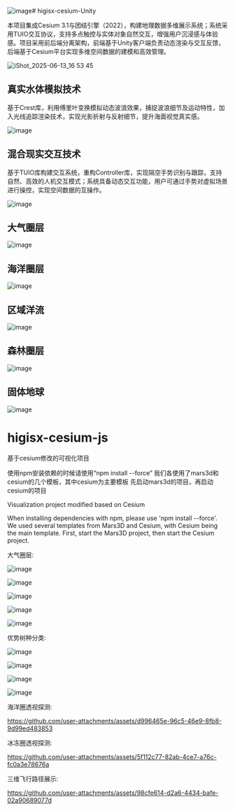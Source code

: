 ![image](https://github.com/user-attachments/assets/caa065ca-f7d0-45f7-9817-88c7ebcb2575)# higisx-cesium-Unity


本项目集成Cesium 3.1与团结引擎（2022），构建地理数据多维展示系统；系统采用TUIO交互协议，支持多点触控与实体对象自然交互，增强用户沉浸感与体验感。项目采用前后端分离架构，前端基于Unity客户端负责动态渲染与交互反馈，后端基于Cesium平台实现多维空间数据的建模和高效管理。


![iShot_2025-06-13_16 53 45](https://github.com/user-attachments/assets/b9de1e30-1eab-423c-b81f-39a177d62afe)


## 真实水体模拟技术


基于Crest库，利用傅里叶变换模拟动态波浪效果，捕捉波浪细节及运动特性，加入光线追踪渲染技术，实现光影折射与反射细节，提升海面视觉真实感。

![image](https://github.com/user-attachments/assets/e3a89e7b-b726-4823-9da4-88bcc97b60f7)


## 混合现实交互技术


基于TUIO库构建交互系统，重构Controller库，实现隔空手势识别与跟踪，支持自然、高效的人机交互模式；系统具备动态交互功能，用户可通过手势对虚拟场景进行操控，实现空间数据的互操作。



![image](https://github.com/user-attachments/assets/713ca3c6-29ef-4274-9d8c-f2dc61057edc)


## 大气圈层

![image](https://github.com/user-attachments/assets/179b6b96-f686-4ebc-901e-3e3b69e54863)

## 海洋圈层

![image](https://github.com/user-attachments/assets/300769a0-fb31-47e1-8372-426a3c1d593a)

## 区域洋流

![image](https://github.com/user-attachments/assets/9bae4c2c-b1a1-4c31-82ea-0f542d0a947f)

## 森林圈层

![image](https://github.com/user-attachments/assets/dc6e97d1-db33-4f3d-8004-4c0f8652910a)

## 固体地球

![image](https://github.com/user-attachments/assets/ee338e7b-e53e-46ff-9f75-2f0826731e84)


# higisx-cesium-js
基于cesium修改的可视化项目

使用npm安装依赖的时候请使用“npm install --force”
我们各使用了mars3d和cesium的几个模板，其中cesium为主要模板
先启动mars3d的项目，再启动cesium的项目

Visualization project modified based on Cesium

When installing dependencies with npm, please use 'npm install --force'.
We used several templates from Mars3D and Cesium, with Cesium being the main template.
First, start the Mars3D project, then start the Cesium project.

大气圈层:


![image](https://github.com/user-attachments/assets/a2a93f87-4bc8-40a0-87cd-a067f5e006ae)


![image](https://github.com/user-attachments/assets/56134642-671a-4f02-a342-19e522cd3033)


![image](https://github.com/user-attachments/assets/2f3e76df-ecb8-44f2-b843-552148be687b)


![image](https://github.com/user-attachments/assets/fddd38e6-8337-41b6-8bad-37d85036ee60)


![image](https://github.com/user-attachments/assets/fa25dfbe-87dd-4641-ab43-32baa2f98598)


优势树种分类:


![image](https://github.com/user-attachments/assets/1e125d16-5496-4c48-a6a9-00fdde64f9fd)


![image](https://github.com/user-attachments/assets/66927921-f263-47f5-9102-322853e6075c)


![image](https://github.com/user-attachments/assets/f7b2cbf8-e452-4c67-9e1c-53eccfe2b353)


![image](https://github.com/user-attachments/assets/10665c47-c4eb-42ab-8c86-714b90afc817)


海洋圈透视探测:


https://github.com/user-attachments/assets/d996465e-96c5-46e9-8fb8-9d99ed483853



冰冻圈透视探测:



https://github.com/user-attachments/assets/5f112c77-82ab-4ce7-a76c-fc0a3e78676a




三维飞行路径展示:




https://github.com/user-attachments/assets/98cfe614-d2a6-4434-bafe-02a90689077d

